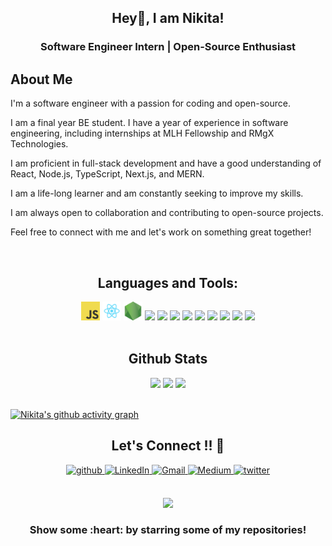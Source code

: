 <h2 align="center"> Hey👋, I am Nikita!</h2>
                  <h3 align="center">
  Software Engineer Intern | Open-Source Enthusiast
</h3>


## About Me

I'm a software engineer with a passion for coding and open-source.

I am a final year BE student.
I have a year of experience in software engineering, including internships at MLH Fellowship and RMgX Technologies.

I am proficient in full-stack development and have a good understanding of React, Node.js, TypeScript, Next.js, and MERN.

I am a life-long learner and am constantly seeking to improve my skills.

I am always open to collaboration and contributing to open-source projects.

Feel free to connect with me and let's work on something great together!


<!-- <div align="center">
  <h1 style="color: #16a085;"> Your Name </h1>
  <p style="color: #34495e; font-size: 20px;"> Your Title / Designation </p>
  <p style="color: #bdc3c7; font-size: 16px;"> A brief description about yourself </p>
  <p style="color: #34495e;">
    <a href="https://github.com/yourusername">
      <img alt="GitHub" src="https://img.shields.io/badge/-GitHub-000?style=flat&logo=GitHub"/>
    </a>
    <a href="https://linkedin.com/in/yourusername">
      <img alt="LinkedIn" src="https://img.shields.io/badge/-LinkedIn-0077b5?style=flat&logo=linkedin"/>
    </a>
    <a href="https://yourwebsite.com">
      <img alt="Website" src="https://img.shields.io/badge/-Website-ff69b4?style=flat"/>
    </a>
  </p>
</div> -->

<br>

<h2 align="center">Languages and Tools:</h2>
<div align="center">
<code><img height="30" src="https://raw.githubusercontent.com/github/explore/80688e429a7d4ef2fca1e82350fe8e3517d3494d/topics/javascript/javascript.png"></code>
<code><img height="30" src="https://raw.githubusercontent.com/github/explore/80688e429a7d4ef2fca1e82350fe8e3517d3494d/topics/react/react.png"></code>
<code><img height="30" src="https://raw.githubusercontent.com/github/explore/80688e429a7d4ef2fca1e82350fe8e3517d3494d/topics/nodejs/nodejs.png"></code> 
<code><img height="30" src="https://cdn.app.compendium.com/uploads/user/e7c690e8-6ff9-102a-ac6d-e4aebca50425/f4a5b21d-66fa-4885-92bf-c4e81c06d916/Image/e5eee315a17de0d7f56117077eb71fa9/mongo.png"></code> 
<code><img height="30" src="https://cdn.iconscout.com/icon/free/png-512/c-programming-569564.png"></code> 
<code><img height="30" src="https://user-images.githubusercontent.com/42747200/46140125-da084900-c26d-11e8-8ea7-c45ae6306309.png"></code> 
<code><img height="30" src="https://e7.pngegg.com/pngimages/840/443/png-clipart-html-5-logo-web-development-html-css3-canvas-element-web-design-w3c-html5-logo-miscellaneous-text-thumbnail.png"></code> 
<code><img height="30" src="https://img.icons8.com/color/452/firebase.png"></code> 
<code><img height="30" src="https://mccarter.gallerycdn.vsassets.io/extensions/mccarter/start-git-bash/1.2.1/1499505567572/Microsoft.VisualStudio.Services.Icons.Default"></code>
<code><img height="30" src="https://cdn.iconscout.com/icon/free/png-256/heroku-225989.png"></code>
<code><img height="30" src="https://cdn.icon-icons.com/icons2/2107/PNG/512/file_type_vscode_icon_130084.png"></code>
<code><img height="30" src="https://mpng.subpng.com/20180604/xox/kisspng-web-development-express-js-javascript-software-fra-frame-work-5b15153ce5bb85.615845371528108348941.jpg"></code> 
</div>
<br>

<h2 align="center">Github Stats</h2>
 <div align="center">
  <img width="48%" src="https://github-readme-stats.vercel.app/api?username=gnikita432&theme=radical&show_icons=true" />
  <img width="48%" src="https://github-readme-streak-stats.herokuapp.com/?user=gnikita432&theme=radical&show_icons=true" />
 <img width="45%" src="https://github-readme-stats.vercel.app/api/top-langs/?username=gnikita432&theme=radical&show_icons=true&layout=compact">
 
</div>
 
 <br>

<!-- [![Nikita's github activity graph](https://activity-graph.herokuapp.com/graph?username=gnikita432&theme=react-dark)](https://github.com/ashutosh00710/github-readme-activity-graph) -->
[![Nikita's github activity graph](https://github-readme-activity-graph.cyclic.app/graph?username=gnikita432&bg_color=0d1117&color=fffff0&line=24292e&point=24292e&area=true&hide_border=true)](https://github.com/ashutosh00710/github-readme-activity-graph)

<h2 align="center">Let's Connect !! 🤝</h2> 

<p align="center">
<a href="https://github.com/gnikita432" target="_blank">
<img src=https://img.shields.io/badge/github-%2324292e.svg?&style=for-the-badge&logo=github&logoColor=white alt=github style="margin-bottom: 5px;" />
</a>
<a href="https://www.linkedin.com/in/nikita-gupta4/" target="_blank">
<img alt="LinkedIn" src="https://img.shields.io/badge/linkedin%20-%230077B5.svg?&style=for-the-badge&logo=linkedin&logoColor=white"/>
</a>
<a href="mailto:gnikita432@gmail.com">
<img alt="Gmail" src="https://img.shields.io/badge/Gmail-D14836?style=for-the-badge&logo=gmail&logoColor=white" />
</a>
<a href="https://medium.com/@gnikita432">
<img alt="Medium" src="https://img.shields.io/badge/Medium-3e3736?style=for-the-badge&logo=medium&logoColor=white" />
</a>
 <a href="https://twitter.com/gnikita432" target="_blank">
<img src=https://img.shields.io/badge/twitter-%2300acee.svg?&style=for-the-badge&logo=twitter&logoColor=white alt=twitter style="margin-bottom: 5px;" />
</a>
</p> 
<br>

<!-- **gnikita432/gnikita432** is a ✨ _special_ ✨ repository because its `README.md` (this file) appears on your GitHub profile.

Here are some ideas to get you started:

- 🔭 I’m currently working on ...
- 🌱 I’m currently learning ...
- 👯 I’m looking to collaborate on ...
- 🤔 I’m looking for help with ...
- 💬 Ask me about ...
- 📫 How to reach me: ...
- 😄 Pronouns: ...
- ⚡ Fun fact: ... -->



 
<!--  [![My GitHub Stats](https://github-readme-stats.vercel.app/api/?username=gnikita432&count_private=true&theme=tokyonight&showicons=true)]()
 [![My GitHub Language Stats](https://github-readme-stats.vercel.app/api/top-langs/?username=gnikita432&langs_count=5&theme=tokyonight)]() -->
  


<div align="center">
<img src="https://komarev.com/ghpvc/?username=gnikita432" />
</div>

<h3 align="center">Show some :heart: by starring some of my repositories! </h3>
<!-- 
![Anurag's GitHub stats](https://github-readme-stats.vercel.app/api?username=gnikita432&show_icons=true&theme=radical)

[![Top Langs](https://github-readme-stats.vercel.app/api/top-langs/?username=gnikita432)](https://github.com/anuraghazra/github-readme-stats)
 -->
<!-- [![GitHub Streak](https://github-readme-streak-stats.herokuapp.com/?user=gnikita432&theme=dark)](https://git.io/streak-stats) -->




